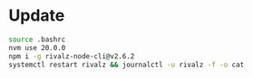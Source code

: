 # Update

```bash
source .bashrc
nvm use 20.0.0
npm i -g rivalz-node-cli@v2.6.2
systemctl restart rivalz && journalctl -u rivalz -f -o cat
```
